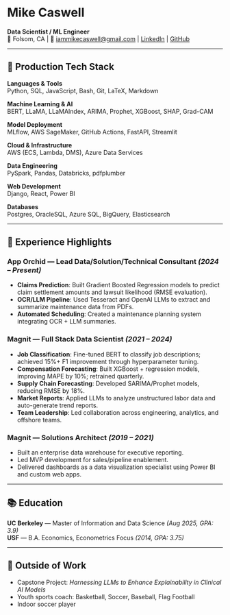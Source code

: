 # Mike Caswell

**Data Scientist / ML Engineer**  
📍 Folsom, CA | 📧 iammikecaswell@gmail.com | [LinkedIn](https://www.linkedin.com/in/mike-caswell) | [GitHub](https://github.com/thecaswell)

---

## 🔧 Production Tech Stack

**Languages & Tools**  
Python, SQL, JavaScript, Bash, Git, LaTeX, Markdown

**Machine Learning & AI**  
BERT, LLaMA, LLaMAIndex, ARIMA, Prophet, XGBoost, SHAP, Grad-CAM

**Model Deployment**  
MLflow, AWS SageMaker, GitHub Actions, FastAPI, Streamlit

**Cloud & Infrastructure**  
AWS (ECS, Lambda, DMS), Azure Data Services

**Data Engineering**  
PySpark, Pandas, Databricks, pdfplumber

**Web Development**  
Django, React, Power BI

**Databases**  
Postgres, OracleSQL, Azure SQL, BigQuery, Elasticsearch

---

## 💼 Experience Highlights

### **App Orchid** — Lead Data/Solution/Technical Consultant *(2024 – Present)*  
- **Claims Prediction**: Built Gradient Boosted Regression models to predict claim settlement amounts and lawsuit likelihood (RMSE evaluation).  
- **OCR/LLM Pipeline**: Used Tesseract and OpenAI LLMs to extract and summarize maintenance data from PDFs.  
- **Automated Scheduling**: Created a maintenance planning system integrating OCR + LLM summaries.

### **Magnit** — Full Stack Data Scientist *(2021 – 2024)*  
- **Job Classification**: Fine-tuned BERT to classify job descriptions; achieved 15%+ F1 improvement through hyperparameter tuning.  
- **Compensation Forecasting**: Built XGBoost + regression models, improving MAPE by 10%; retrained quarterly.  
- **Supply Chain Forecasting**: Developed SARIMA/Prophet models, reducing RMSE by 18%.  
- **Market Reports**: Applied LLMs to analyze unstructured labor data and auto-generate trend reports.  
- **Team Leadership**: Led collaboration across engineering, analytics, and offshore teams.

### **Magnit** — Solutions Architect *(2019 – 2021)*  
- Built an enterprise data warehouse for executive reporting.  
- Led MVP development for sales/pipeline enablement.  
- Delivered dashboards as a data visualization specialist using Power BI and custom web apps.

---

## 📚 Education

**UC Berkeley** — Master of Information and Data Science *(Aug 2025, GPA: 3.9)*  
**USF** — B.A. Economics, Econometrics Focus *(2014, GPA: 3.75)*

---

## 🏀 Outside of Work

- Capstone Project: *Harnessing LLMs to Enhance Explainability in Clinical AI Models*  
- Youth sports coach: Basketball, Soccer, Baseball, Flag Football  
- Indoor soccer player
